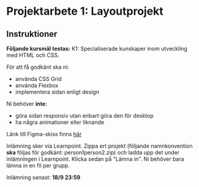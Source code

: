 # Projektarbete 1: Layoutprojekt

## Instruktioner
**Följande kursmål testas:**
K1: Specialiserade kunskaper inom utveckling med HTML och CSS.

För att få godkänt ska ni:
* använda CSS Grid
* använda Flexbox
* implementera sidan enligt design

Ni behöver **inte**:
* göra sidan responsiv utan enbart göra den för desktop 
* ha några animationer eller liknande

Länk till Figma-skiss finns [här](https://www.figma.com/file/Yf7z7Ssm2dGPiv7iDNgakS/Insurance-grid-Copy?node-id=0%3A1)

Inlämning sker via Learnpoint. Zippa ert projekt (följande namnkonvention **ska** följas för godkänt: person1person2.zip) och ladda upp det under inlämningen i Learnpoint. Klicka sedan på "Lämna in". Ni behöver bara lämna in en fil per grupp.

Inlämning senast: **18/9 23:59**
